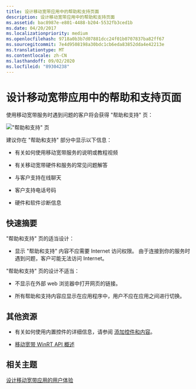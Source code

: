 ```yaml
---
title: 设计移动宽带应用中的帮助和支持页面
description: 设计移动宽带应用中的帮助和支持页面
ms.assetid: bac8987e-e801-4488-b204-5532fb3ced1b
ms.date: 04/20/2017
ms.localizationpriority: medium
ms.openlocfilehash: 9718a0b3b7d07881dcc24f01b0707837ba82ff67
ms.sourcegitcommit: 7e4d9508198a30bdc1cb6eda83852dda4e42213e
ms.translationtype: MT
ms.contentlocale: zh-CN
ms.lasthandoff: 09/02/2020
ms.locfileid: "89304238"
---
```

# <a name="design-help-and-support-pages-in-a-mobile-broadband-app"></a>设计移动宽带应用中的帮助和支持页面


使用移动宽带服务时遇到问题的客户将会获得 "帮助和支持" 页：

!["帮助和支持" 页](images/mb-fig1-helpsupportpage.png)

建议你在 "帮助和支持" 部分中显示以下信息：

-   有关如何使用移动宽带服务的说明或教程视频

-   有关移动宽带硬件和服务的常见问题解答

-   与客户支持在线聊天

-   客户支持电话号码

-   硬件和软件诊断信息

## <a name="span-idquick_summaryspanspan-idquick_summaryspanspan-idquick_summaryspanquick-summary"></a><span id="Quick_summary"></span><span id="quick_summary"></span><span id="QUICK_SUMMARY"></span>快速摘要


"帮助和支持" 页的适当设计：

-   显示 "帮助和支持" 内容不应需要 Internet 访问权限。 由于连接到你的服务时遇到问题，客户可能无法访问 Internet。

"帮助和支持" 页的设计不适当：

-   不显示在外部 web 浏览器中打开网页的链接。

-   所有帮助和支持内容应显示在应用程序中，用户不应在应用之间进行切换。

## <a name="span-idadditional_resourcesspanspan-idadditional_resourcesspanspan-idadditional_resourcesspanadditional-resources"></a><span id="Additional_resources"></span><span id="additional_resources"></span><span id="ADDITIONAL_RESOURCES"></span>其他资源


-   有关如何使用内置控件的详细信息，请参阅 [添加控件和内容](/previous-versions/windows/apps/hh465393(v=win.10))。

-   [移动宽带 WinRT API 概述](list-of-mobile-broadband-windows-runtime-apis.md)

## <a name="span-idrelated_topicsspanrelated-topics"></a><span id="related_topics"></span>相关主题


[设计移动宽带应用的用户体验](designing-the-user-experience-of-a-mobile-broadband-app.md)

 

